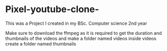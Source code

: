 # Pixel-youtube-clone-
This was a Project I created in my BSc. Computer science 2nd year

Make sure to download the ffmpeg as it is required to get the duration and thumbnails of the videos
and make a folder named videos
inside videos create a folder named thumbnails

